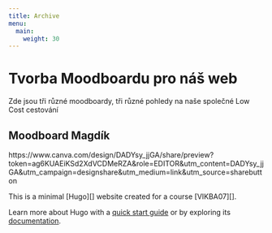 ```yaml
---
title: Archive
menu:
  main:
    weight: 30
---
```


 <h1> Tvorba Moodboardu pro náš web </h1>
<p> Zde jsou tři různé moodboardy, tři různé pohledy na naše společné Low Cost cestování </p> 

<h2> Moodboard Magdík </h2>

<p> https://www.canva.com/design/DADYsy_jjGA/share/preview?token=ag6KUAEiKSd2XdVCDMeRZA&role=EDITOR&utm_content=DADYsy_jjGA&utm_campaign=designshare&utm_medium=link&utm_source=sharebutton
 
</p>
This is a minimal [Hugo][] website created for a course [VIKBA07][].

Learn more about Hugo with a [quick start guide][qs] or by exploring its [documentation][hugoDocs].

[Hugo]: https://gohugo.io
[VIKBA07]: https://is.muni.cz/predmet/phil/VIKBA07
[hugoDocs]: https://gohugo.io/documentation/
[qs]: https://gohugo.io/getting-started/quick-start/
